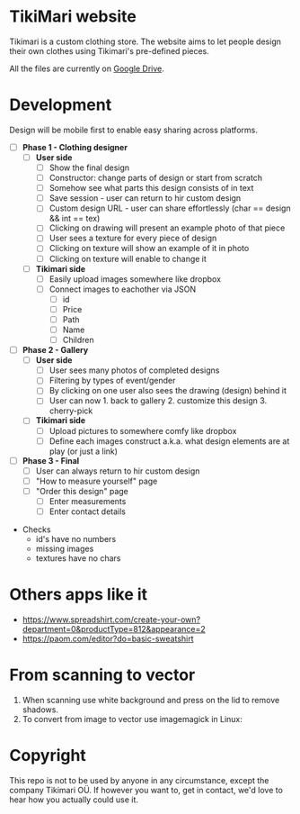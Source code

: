 # TikiMari website

Tikimari is a custom clothing store. The website aims to let people design their own clothes using Tikimari's pre-defined pieces.

All the files are currently on [Google Drive](https://drive.google.com/drive/u/0/folders/0B7z6gxP0LvZWTWRQcWJwaFVvM3M).

# Development

Design will be mobile first to enable easy sharing across platforms.

- [ ] **Phase 1 - Clothing designer**
  - [ ] **User side**
    - [ ] Show the final design
    - [ ] Constructor: change parts of design or start from scratch
    - [ ] Somehow see what parts this design consists of in text
    - [ ] Save session - user can return to hir custom design
    - [ ] Custom design URL - user can share effortlessly (char == design && int == tex)
    - [ ] Clicking on drawing will present an example photo of that piece
    - [ ] User sees a texture for every piece of design
    - [ ] Clicking on texture will show an example of it in photo
    - [ ] Clicking on texture will enable to change it
  - [ ] **Tikimari side**
    - [ ] Easily upload images somewhere like dropbox
    - [ ] Connect images to eachother via JSON
      - [ ] id
      - [ ] Price
      - [ ] Path
      - [ ] Name
      - [ ] Children
- [ ] **Phase 2 - Gallery**
  - [ ] **User side**
    - [ ] User sees many photos of completed designs
    - [ ] Filtering by types of event/gender
    - [ ] By clicking on one user also sees the drawing (design) behind it
    - [ ] User can now 1. back to gallery 2. customize this design 3. cherry-pick
  - [ ] **Tikimari side**
    - [ ] Upload pictures to somewhere comfy like dropbox
    - [ ] Define each images construct a.k.a. what design elements are at play (or just a link)
- [ ] **Phase 3 - Final**
  - [ ] User can always return to hir custom design
  - [ ] "How to measure yourself" page
  - [ ] "Order this design" page
    - [ ] Enter measurements
    - [ ] Enter contact details

- Checks
  - id's have no numbers
  - missing images
  - textures have no chars
  
# Others apps like it

- https://www.spreadshirt.com/create-your-own?department=0&productType=812&appearance=2
- https://paom.com/editor?do=basic-sweatshirt

# From scanning to vector

1. When scanning use white background and press on the lid to remove shadows.
1. To convert from image to vector use imagemagick in Linux: 

# Copyright

This repo is not to be used by anyone in any circumstance, except the company Tikimari OÜ. If however you want to, get in contact, we'd love to hear how you actually could use it.
